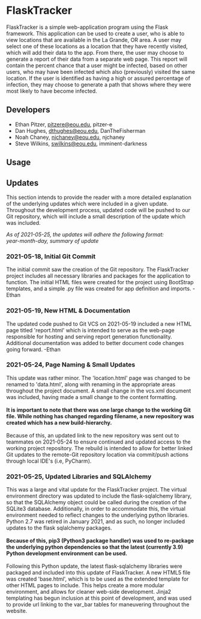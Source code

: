 # FlaskTracker

FlaskTracker is a simple web-application program using the Flask
framework.  This application can be used to create a user, who is
able to view locations that are available in the La Grande, OR
area. A user may select one of these locations as a location that
they have recently visited, which will add their data to the app.
From there, the user may choose to generate a report of their data
from a separate web page. This report will contain the percent 
chance that a user might be infected, based on other users,
who may have been infected which also (previously) visited the
same location.  If the user is identified as having a high or 
assured percentage of infection, they may choose to generate a
path that shows where they were most likely to have become
infected.


## Developers
* Ethan Pitzer, pitzere@eou.edu, pitzer-e
* Dan Hughes, dthughes@eou.edu, DanTheFisherman
* Noah Chaney, njchaney@eou.edu, njchaney
* Steve Wilkins, swilkins@eou.edu, imminent-darkness

## Usage

## Updates

This section intends to provide the reader with a more detailed
explanation of the underlying updates which were included in a 
given update. Throughout the development process, updated code
will be pushed to our Git repository, which will include a small
description of the update which was included.

<i> As of 2021-05-25, the updates will adhere the following 
format: </i> <br>
<i>year-month-day, summary of update</i>


### 2021-05-18, Initial Git Commit

The initial commit saw the creation of the Git repository. The
FlaskTracker project includes all necessary libraries and
packages for the application to function.  The initial HTML files
were created for the project using BootStrap templates, and a
simple .py file was created for app definition and imports.
-Ethan

### 2021-05-19, New HTML & Documentation

The updated code pushed to Git VCS on 2021-05-19 included a new
HTML page titled 'report.html' which is intended to serve as the
web-page responsible for hosting and serving report generation
functionality. Additional documentation was added to better 
document code changes going forward. -Ethan

### 2021-05-24, Page Naming & Small Updates

This update was rather minor. The 'location.html' page was changed
to be renamed to 'data.html', along with renaming in the
appropriate areas throughout the project document. A small change
in the vcs.xml document was included, having made a small change
to the content formatting. <br><br> <b>It is important to note that there
was one large change to the working Git file. While nothing has
changed regarding filename, a new repository was created which has
a new build-hierarchy.</b><br><br> Because of this, an updated link
to the new repository was sent out to teammates on 2021-05-24 to
ensure continued and updated access to the working project
repository. The rebuild is intended to allow for better linked
Git updates to the remote-Git repository location via commit/push
actions through local IDE's (i.e, PyCharm).

### 2021-05-25, Updated Libraries and SQLAlchemy

This was a large and vital update for the FlaskTracker project. The virtual
environment directory was updated to include the flask-sqlalchemy library, so
that the SQLAlchemy object could be called during the creation of the SQLite3
database. Additionally, in order to accommodate this, the virtual environment
needed to reflect changes to the underlying python libraries. Python 2.7 was
retired in January 2021, and as such, no longer included updates to the flask
sqlalchemy packages. <br><br><b>Because of this, pip3 (Python3 package handler) was
used to re-package the underlying python dependencies so that the latest
(currently 3.9) Python development environment can be used.</b><br><br>
Following this Python update, the latest flask-sqlalchemy libraries were
packaged and included into this update of FlaskTracker.  A new HTML5 file
was created 'base.html', which is to be used as the extended template for
other HTML pages to include. This helps create a more modular environment,
and allows for cleaner web-side development. Jinja2 templating has begun
inclusion at this point of development, and was used to provide url linking
to the var_bar tables for maneuvering throughout the website.